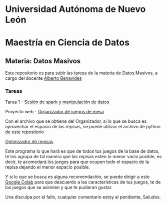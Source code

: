 # Universidad Autónoma de Nuevo León
# Maestría en Ciencia de Datos

## Materia: Datos Masivos

Este repositorio es para subir las tareas de la materia de Datos Masivos, a cargo del docente [Alberto Benavides](https://github.com/albertobenavides)

### Tareas

Tarea 1 - [Sesión de spark y manipulación de datos](https://colab.research.google.com/drive/1lx7XSyR4SbKKJNq-WdG8-e5_tASSWF-X?usp=sharing)

Proyecto web - [Organizador de juegos de mesa](https://huggingface.co/spaces/gerardohdz89/Coleccionando_ando)

Con el archivo que se obtiene del Organizador, si lo que se busca es aprovechar el espacio de las repisas, se puede utilizar el archivo de python de este repositorio

[Optimizador de repisas](https://github.com/gerardohdz89/MCD_GJHG_DM/blob/main/Optimizaci%C3%B3n%20de%20repisas.py)

Este programa lo que hará es que de todos tus juegos de la base de datos, te los agrupa de tal manera que las repisas estén
lo menor vacío posible, es decir, te acomodará los juegos para que ocupen todo el espacio de la repisa dejando el menor espacio posible.

Y si lo que se busca es alguna recomendación, se puede dirigir a este [Google Colab](https://colab.research.google.com/drive/16ebb11gzFpk0iIkkT1mDNztlYdFJpuCB?usp=sharing)
para que deacuerdo a las características de tus juegos, te de los juegos que se asimilen y que te pudieran gustar.

Una disculpa por el fallo, cualquier comentario estoy al pendiente, Saludos.

